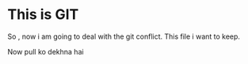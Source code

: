 # This is GIT

So , now i am going to deal with the git conflict. This file i want to keep.

Now pull ko dekhna hai

